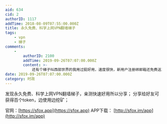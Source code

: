 ```yaml
---
aid: 634
cid: 2
authorID: 1117
addTime: 2018-08-09T07:55:00.000Z
title: 永久免费、科学上网VPN翻墙梯子
tags:
    - vpn
    - 梯子
comments:
    -
        authorID: 2100
        addTime: 2019-09-26T07:07:00.000Z
        content: >-
            还有个梯子叫西部世界的我用过挺好用，速度很快，新用户注册绑邮箱还免费送三天：[https://xbsj.site/i/ri033](https://xbsj.site/i/ri033)
date: 2019-09-26T07:07:00.000Z
category: 时政
---
```


发现永久免费、科学上网VPN翻墙梯子，亲测快速好用所以分享； 分享给好友可获得百个token，边使用边挖矿；

官网：[https://sfox.app](https://sfox.app) APP下载： [http://sfox.im/app](http://sfox.im/app)
